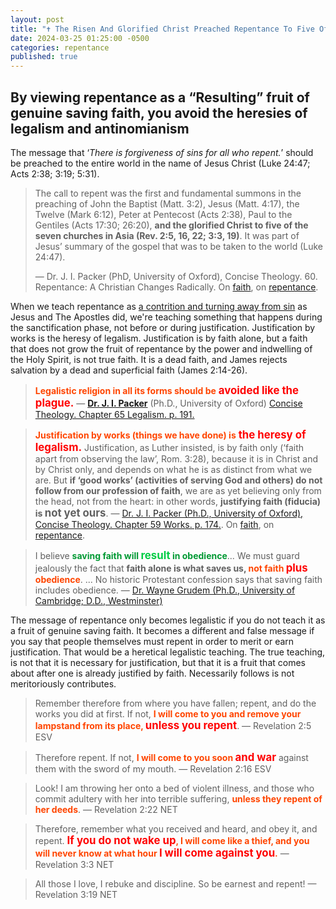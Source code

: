 ```yaml
---
layout: post
title: "✝️ The Risen And Glorified Christ Preached Repentance To Five Of The Seven Churches In Asia, In The Book Of Revelation. You Better Believe That Repentance Is The “Resulting” Fruit Of Genuine Saving Faith." 
date: 2024-03-25 01:25:00 -0500
categories: repentance
published: true
---
```


<!-- 🪽 -->

## By viewing repentance as a “Resulting” fruit of genuine saving faith, you avoid the heresies of legalism and antinomianism

The message that &lsquo;*There is forgiveness of sins for all who repent.*&rsquo; should be preached to the entire world in the name of Jesus Christ (Luke 24:47; Acts 2:38; 3:19; 5:31).

> The call to repent was the first and fundamental summons in the preaching of John the Baptist (Matt. 3:2), Jesus (Matt. 4:17), the Twelve (Mark 6:12), Peter at Pentecost (Acts 2:38), Paul to the Gentiles (Acts 17:30; 26:20), **and the glorified Christ to five of the seven churches in Asia (Rev. 2:5, 16, 22; 3:3, 19)**. It was part of Jesus’ summary of the gospel that was to be taken to the world (Luke 24:47). 
>
>&mdash; Dr. J. I. Packer (PhD, University of Oxford), Concise Theology. 60. Repentance: A Christian Changes Radically. On [faith](https://youtu.be/jOFsFgUUdZo), on [repentance](https://youtu.be/gExLXpPJDd8).

When we teach repentance as [a contrition and turning away from sin](https://sevenshepherd.github.io/repentance/) as Jesus and The Apostles did, we're teaching something that happens during the sanctification phase, not before or during justification. Justification by works is the heresy of legalism. Justification is by faith alone, but a faith that does not grow the fruit of repentance by the power and indwelling of the Holy Spirit, is not true faith. It is a dead faith, and James rejects salvation by a dead and superficial faith (James 2:14-26).

> <span style="font-weight:bold;color:OrangeRed;">Legalistic religion in all its forms should be</span> <span style="font-weight:bold;font-size:1.2em;color:red;">avoided like the plague.</span> &mdash; [**Dr. J. I. Packer**](https://youtu.be/gExLXpPJDd8) (Ph.D., University of Oxford) [Concise Theology. Chapter 65 Legalism. p. 191.](https://amzn.to/40RYx1A)

> <span style="font-weight:bold;color:OrangeRed;">Justification by works (things we have done) is</span> <span style="font-weight:bold;font-size:1.2em;color:red;">the heresy of legalism.</span> Justification, as Luther insisted, is by faith only (‘faith apart from observing the law’, Rom. 3:28), because it is in Christ and by Christ only, and depends on what he is as distinct from what we are. But **if ‘good works’ (activities of serving God and others) do not follow from our profession of faith**, we are as yet believing only from the head, not from the heart: in other words, **justifying faith (fiducia) is <span style="font-size:1.2em;">not yet ours</span>**. &mdash; [Dr. J. I. Packer (Ph.D., University of Oxford), Concise Theology. Chapter 59 Works. p. 174.](https://youtu.be/jOFsFgUUdZo). On [faith](https://youtu.be/jOFsFgUUdZo), on [repentance](https://youtu.be/gExLXpPJDd8).

> I believe <span style="font-weight:bold;color:#009933;">saving faith will <span style="font-size:1.2em;color:#00cc44;">result</span> in obedience</span>... We must guard jealously the fact that <span style="font-weight:bold;">faith alone is what saves us, <span style="color:OrangeRed">not faith <span style="font-size:1.2em;color:Red">plus</span> obedience</span></span>. ... No historic Protestant confession says that saving faith includes obedience. &mdash; [Dr. Wayne Grudem (Ph.D., University of Cambridge; D.D., Westminster)](https://youtu.be/s9e3Y2SMXag)

The message of repentance only becomes legalistic if you do not teach it as a fruit of genuine saving faith. It becomes a different and false message if you say that people themselves must repent in order to merit or earn justification. That would be a heretical legalistic teaching. The true teaching, is not that it is necessary for justification, but that it is a fruit that comes about after one is already justified by faith. Necessarily follows is not meritoriously contributes.

> Remember therefore from where you have fallen; repent, and do the works you did at first. If not, <span style="font-weight:bold;color:orangered;">I will come to you and remove your lampstand from its place, <span style="font-size:1.2em;color:Red;">unless you repent</span></span>. &mdash; Revelation 2:5 ESV

> Therefore repent. If not, <span style="font-weight:bold;color:orangered;">I will come to you soon <span style="font-size:1.2em;color:Red;">and war</span></span> against them with the sword of my mouth. &mdash; Revelation 2:16 ESV

> Look! I am throwing her onto a bed of violent illness, and those who commit adultery with her into terrible suffering, <span style="font-weight:bold;color:orangered;">unless they repent of her deeds</span>. &mdash; Revelation 2:22 NET

> Therefore, remember what you received and heard, and obey it, and repent. <span style="font-weight:bold;color:orangered;"><span style="font-size:1.2em;color:Red;">If you do not wake up</span>, I will come like a thief, and you will never know at what hour <span style="font-size:1.2em;color:Red;">I will come against you</span>.</span> &mdash; Revelation 3:3 NET

> All those I love, I rebuke and discipline. So be earnest and repent! &mdash; Revelation 3:19 NET



<script>
    var refTagger = {
        settings: {
            bibleVersion: 'NLT'
        }
    }; 

    (function(d, t) {
        var n=d.querySelector('[nonce]');
        refTagger.settings.nonce = n && (n.nonce||n.getAttribute('nonce'));
        var g = d.createElement(t), s = d.getElementsByTagName(t)[0];
        g.src = 'https://api.reftagger.com/v2/RefTagger.js';
        g.nonce = refTagger.settings.nonce;
        s.parentNode.insertBefore(g, s);
    }(document, 'script'));
</script>